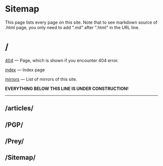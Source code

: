 <!DOCTYPE html>
<html>
<head>
<meta name="description" content="Sitemap" />
<meta name="keywords" content="Sitemap" />
<meta name="author" content="Mika Suomalainen" />
<meta charset="UTF-8" />
<link rel="canonical" href="http://mkaysi.github.com/sitemap/sitemap.html">
<title>Sitemap</title>
<link rel="stylesheet" type="text/css" href="../tyyli.css" />
</head>

# Sitemap

This page lists every page on this site.
Note that to see markdown source of .html page, you only need to add ".md" after ".html" in the URL line.

# /

[404] — Page, which is shown if you encounter 404 error.

[index] — Index page

[mirrors] — List of mirrors of this site.

[404]:../404.html
[index]:../index.html
[mirrors]:../mirrors.html.md

<strong>EVERYTHING BELOW THIS LINE IS UNDER CONSTRUCTION!</strong>
<hr/>

## /articles/

## /PGP/

## /Prey/

## /Sitemap/
